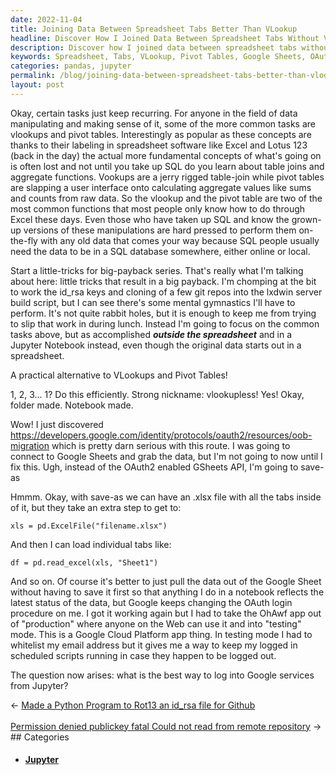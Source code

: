 ```yaml
---
date: 2022-11-04
title: Joining Data Between Spreadsheet Tabs Better Than VLookup
headline: Discover How I Joined Data Between Spreadsheet Tabs Without VLookup or Pivot Tables
description: Discover how I joined data between spreadsheet tabs without using VLookup or Pivot Tables. I explored connecting to Google Sheets and the OAuth2 enabled GSheets API, but I eventually figured out a way to save the data as an .xlsx file and load individual tabs using Pandas. Now I'm exploring the best way to log into Google services from Jupyter - read my blog post to find out how!
keywords: Spreadsheet, Tabs, VLookup, Pivot Tables, Google Sheets, OAuth2, GSheets API, .xlsx, Pandas, Jupyter, Logging, Google Services
categories: pandas, jupyter
permalink: /blog/joining-data-between-spreadsheet-tabs-better-than-vlookup/
layout: post
---
```



Okay, certain tasks just keep recurring. For anyone in the field of data
manipulating and making sense of it, some of the more common tasks are vlookups
and pivot tables. Interestingly as popular as these concepts are thanks to
their labeling in spreadsheet software like Excel and Lotus 123 (back in the
day) the actual more fundamental concepts of what's going on is often lost and
not until you take up SQL do you learn about table joins and aggregate
functions. Vookups are a jerry rigged table-join while pivot tables are
slapping a user interface onto calculating aggregate values like sums and
counts from raw data. So the vlookup and the pivot table are two of the most
common functions that most people only know how to do through Excel these days.
Even those who have taken up SQL and know the grown-up versions of these
manipulations are hard pressed to perform them on-the-fly with any old data
that comes your way because SQL people usually need the data to be in a SQL
database somewhere, either online or local.

Start a little-tricks for big-payback series. That's really what I'm talking
about here: little tricks that result in a big payback. I'm chomping at the bit
to work the id_rsa keys and cloning of a few git repos into the lxdwin server
build script, but I can see there's some mental gymnastics I'll have to
perform. It's not quite rabbit holes, but it is enough to keep me from trying
to slip that work in during lunch. Instead I'm going to focus on the common
tasks above, but as accomplished ***outside the spreadsheet*** and in a Jupyter
Notebook instead, even though the original data starts out in a spreadsheet.

A practical alternative to VLookups and Pivot Tables!

1, 2, 3... 1? Do this efficiently. Strong nickname: vlookupless! Yes! Okay,
folder made. Notebook made.

Wow! I just discovered
https://developers.google.com/identity/protocols/oauth2/resources/oob-migration
which is pretty darn serious with this route. I was going to connect to Google
Sheets and grab the data, but I'm not going to now until I fix this. Ugh,
instead of the OAuth2 enabled GSheets API, I'm going to save-as

Hmmm. Okay, with save-as we can have an .xlsx file with all the tabs inside of
it, but they take an extra step to get to:

    xls = pd.ExcelFile("filename.xlsx")

And then I can load individual tabs like:

    df = pd.read_excel(xls, "Sheet1")

And so on. Of course it's better to just pull the data out of the Google Sheet
without having to save it first so that anything I do in a notebook reflects
the latest status of the data, but Google keeps changing the OAuth login
procedure on me. I got it working again but I had to take the OhAwf app out of
"production" where anyone on the Web can use it and into "testing" mode. This
is a Google Cloud Platform app thing. In testing mode I had to whitelist my
email address but it gives me a way to keep my logged in scheduled scripts
running in case they happen to be logged out.

The question now arises: what is the best way to log into Google services from
Jupyter?


<div class="post-nav"><div class="post-nav-prev"><span class="arrow">&larr;&nbsp;</span><a href="/blog/made-a-python-program-to-rot13-an-id-rsa-file-for-github">Made a Python Program to Rot13 an id_rsa file for Github</a></div> &nbsp; <div class="post-nav-next"><a href="/blog/permission-denied-publickey-fatal-could-not-read-from-remote-repository">Permission denied publickey fatal Could not read from remote repository</a><span class="arrow">&nbsp;&rarr;</span></div></div>
## Categories

<ul>
<li><h4><a href='/jupyter/'>Jupyter</a></h4></li></ul>